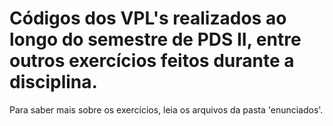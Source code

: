 # Códigos dos VPL's realizados ao longo do semestre de PDS II, entre outros exercícios feitos durante a disciplina.

Para saber mais sobre os exercícios, leia os arquivos da pasta 'enunciados'.
